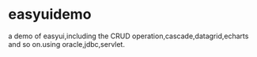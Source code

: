 # easyuidemo
a demo of easyui,including the CRUD operation,cascade,datagrid,echarts and so on.using oracle,jdbc,servlet.
